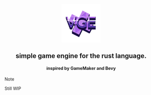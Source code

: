<p align="center">
  <img src="https://github.com/vesdev/vge/blob/main/assets/images/vge_logo_9x.png?raw=true" width=128>
</p>

<h2 align="center">simple game engine for the rust language.</h12>
<h4 align="center">inspired by GameMaker and Bevy</h4>

> [!NOTE]
> Still WIP
